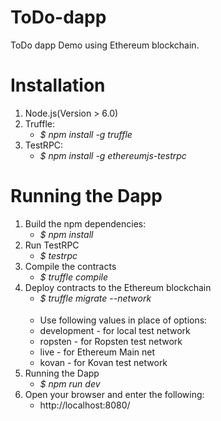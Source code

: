 # ToDo-dapp
ToDo dapp Demo using Ethereum blockchain.

# Installation
1. Node.js(Version > 6.0)
2. Truffle: 
   - *$ npm install -g truffle*
3. TestRPC:
   - *$ npm install -g ethereumjs-testrpc*

# Running the Dapp
1. Build the npm dependencies:
    - *$ npm install*
2. Run TestRPC
    - *$ testrpc*
3. Compile the contracts
    - *$ truffle compile*
4. Deploy contracts to the Ethereum blockchain
    - *$ truffle migrate --network <option>*
   - Use following values in place of options:
   - development - for local test network
   - ropsten - for Ropsten test network
   - live - for Ethereum Main net
   - kovan - for Kovan test network
5. Running the Dapp
    - *$ npm run dev*
6. Open your browser and enter the following:
     - http://localhost:8080/
